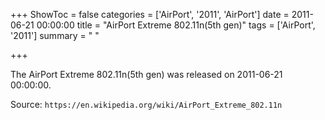 +++
ShowToc = false
categories = ['AirPort', '2011', 'AirPort']
date = 2011-06-21 00:00:00
title = "AirPort Extreme 802.11n(5th gen)"
tags = ['AirPort', '2011']
summary = " "

+++

The AirPort Extreme 802.11n(5th gen) was released on 2011-06-21 00:00:00.

Source: `https://en.wikipedia.org/wiki/AirPort_Extreme_802.11n`


